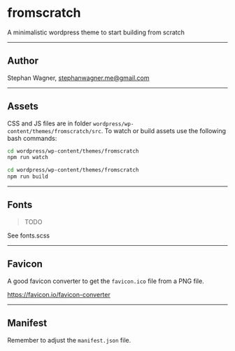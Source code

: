 # fromscratch

A minimalistic wordpress theme to start building from scratch

---

## Author

Stephan Wagner, [stephanwagner.me@gmail.com](stephanwagner.me@gmail.com)

---

## Assets

CSS and JS files are in folder `wordpress/wp-content/themes/fromscratch/src`. To watch or build assets use the following bash commands:

```bash
cd wordpress/wp-content/themes/fromscratch
npm run watch
```

```bash
cd wordpress/wp-content/themes/fromscratch
npm run build
```


---

## Fonts

> TODO

See fonts.scss

---

## Favicon

A good favicon converter to get the `favicon.ico` file from a PNG file.

https://favicon.io/favicon-converter

---

## Manifest

Remember to adjust the `manifest.json` file.
